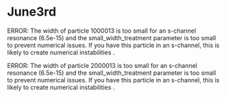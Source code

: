 # June3rd

ERROR: The width of particle 1000013 is too small for an s-channel resonance (6.5e-15) and the small_width_treatment parameter is too small to prevent numerical issues. If you have this particle in an s-channel, this is likely to create numerical instabilities . 


ERROR: The width of particle 2000013 is too small for an s-channel resonance (6.5e-15) and the small_width_treatment parameter is too small to prevent numerical issues. If you have this particle in an s-channel, this is likely to create numerical instabilities .
